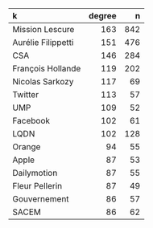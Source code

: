 |k                  | degree|   n|
|:------------------|------:|---:|
|Mission Lescure    |    163| 842|
|Aurélie Filippetti |    151| 476|
|CSA                |    146| 284|
|François Hollande  |    119| 202|
|Nicolas Sarkozy    |    117|  69|
|Twitter            |    113|  57|
|UMP                |    109|  52|
|Facebook           |    102|  61|
|LQDN               |    102| 128|
|Orange             |     94|  55|
|Apple              |     87|  53|
|Dailymotion        |     87|  55|
|Fleur Pellerin     |     87|  49|
|Gouvernement       |     86|  57|
|SACEM              |     86|  62|
